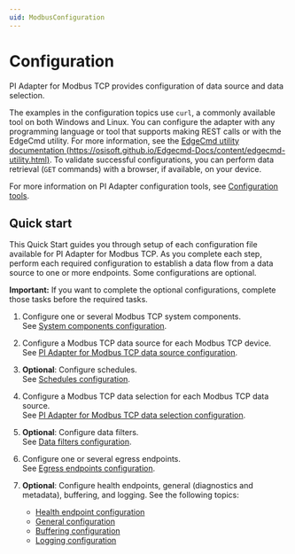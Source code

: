 ```yaml
---
uid: ModbusConfiguration
---
```


# Configuration

PI Adapter for Modbus TCP provides configuration of data source and data selection.

The examples in the configuration topics use `curl`, a commonly available tool on both Windows and Linux. You can configure the adapter with any programming language or tool that supports making REST calls or with the EdgeCmd utility. For more information, see the [EdgeCmd utility documentation (https://osisoft.github.io/Edgecmd-Docs/content/edgecmd-utility.html)](https://osisoft.github.io/Edgecmd-Docs/content/edgecmd-utility.html). To validate successful configurations, you can perform data retrieval (`GET` commands) with a browser, if available, on your device.

For more information on PI Adapter configuration tools, see [Configuration tools](xref:ConfigurationTools).

## Quick start

This Quick Start guides you through setup of each configuration file available for PI Adapter for Modbus TCP. As you complete each step, perform each required configuration to establish a data flow from a data source to one or more endpoints. Some configurations are optional.

**Important:** If you want to complete the optional configurations, complete those tasks before the required tasks.

1. Configure one or several Modbus TCP system components.<br>See [System components configuration](xref:SystemComponentsConfiguration#configure-system-components).

2. Configure a Modbus TCP data source for each Modbus TCP device.<br>See [PI Adapter for Modbus TCP data source configuration](xref:PIAdapterForModbusTCPDataSourceConfiguration#configure-modbus-tcp-data-source).

3. **Optional**: Configure schedules.<br>See [Schedules configuration](xref:SchedulesConfiguration#configure-schedules).

4. Configure a Modbus TCP data selection for each Modbus TCP data source.<br>See [PI Adapter for Modbus TCP data selection configuration](xref:PIAdapterForModbusTCPDataSelectionConfiguration#configure-modbus-tcp-data-selection).

5. **Optional**: Configure data filters.<br> See [Data filters configuration](xref:DataFiltersConfiguration#configure-data-filters). 

6. Configure one or several egress endpoints.<br>See [Egress endpoints configuration](xref:EgressEndpointsConfiguration#configure-egress-endpoints).

7. **Optional**: Configure health endpoints, general (diagnostics and metadata), buffering, and logging. See the following topics:

    - [Health endpoint configuration](xref:HealthEndpointConfiguration#configure-health-endpoint)
    - [General configuration](xref:GeneralConfiguration#configure-general)
    - [Buffering configuration](xref:BufferingConfiguration#configure-buffering)
    - [Logging configuration](xref:LoggingConfiguration#configure-logging)
